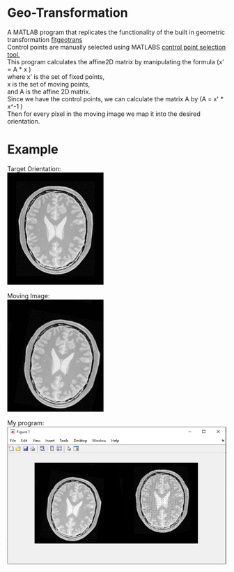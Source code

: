 # Geo-Transformation   
A MATLAB program that replicates the functionality of the built in geometric transformation [fitgeotrans](https://www.mathworks.com/help/images/ref/fitgeotrans.html)   
Control points are manually selected using MATLABS [control point selection tool.](https://www.mathworks.com/help/images/ref/cpselect.html)    
This program calculates the affine2D matrix by manipulating the formula (x' = A * x )   
where x' is the set of fixed points,   
x is the set of moving points,   
and A is the affine 2D matrix.     
Since we have the control points, we can calculate the matrix A by (A = x' * x^-1 )   
Then for every pixel in the moving image we map it into the desired orientation.   

# Example
Target Orientation:        
![Target Image](/BrainProtonDensitySliceBorder20.png)    

Moving Image:    
![Moving Image](/BrainProtonDensitySliceR10X13Y17.png)   

My program:   
![Comparison](/fixedImage.PNG)   
